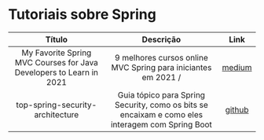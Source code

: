 # Tutoriais sobre Spring

Título | Descrição | Link
:----------: | :----------: | :----------:
My Favorite Spring MVC Courses for Java Developers to Learn in 2021 | 9 melhores cursos online MVC Spring para iniciantes em 2021 / | [medium](https://medium.com/javarevisited/my-favorite-spring-mvc-courses-for-java-developers-5ede7f85dd88)
top-spring-security-architecture | Guia tópico para Spring Security, como os bits se encaixam e como eles interagem com Spring Boot | [github](https://github.com/spring-guides/top-spring-security-architecture)
